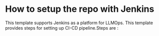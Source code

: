 # How to setup the repo with Jenkins


This template supports Jenkins as a platform for LLMOps. This template provides steps for setting up CI-CD pipeline.Steps are :
